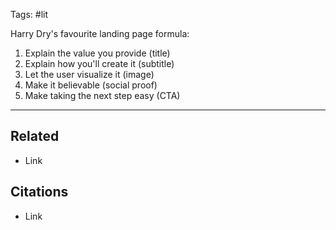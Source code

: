 Tags: #lit 

Harry Dry's favourite landing page formula:

1) Explain the value you provide (title)
2) Explain how you'll create it (subtitle)
3) Let the user visualize it (image)
4) Make it believable (social proof)
5) Make taking the next step easy (CTA)

---
## Related
- Link

## Citations
- Link
